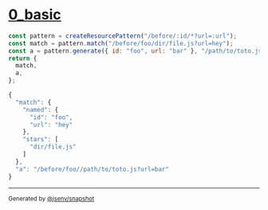 # [0_basic](../../resource_pattern.test.mjs#L5)

```js
const pattern = createResourcePattern("/before/:id/*?url=:url");
const match = pattern.match("/before/foo/dir/file.js?url=hey");
const a = pattern.generate({ id: "foo", url: "bar" }, "/path/to/toto.js");
return {
  match,
  a,
};
```

```js
{
  "match": {
    "named": {
      "id": "foo",
      "url": "hey"
    },
    "stars": [
      "dir/file.js"
    ]
  },
  "a": "/before/foo//path/to/toto.js?url=bar"
}
```

---

<sub>
  Generated by <a href="https://github.com/jsenv/core/tree/main/packages/independent/snapshot">@jsenv/snapshot</a>
</sub>
